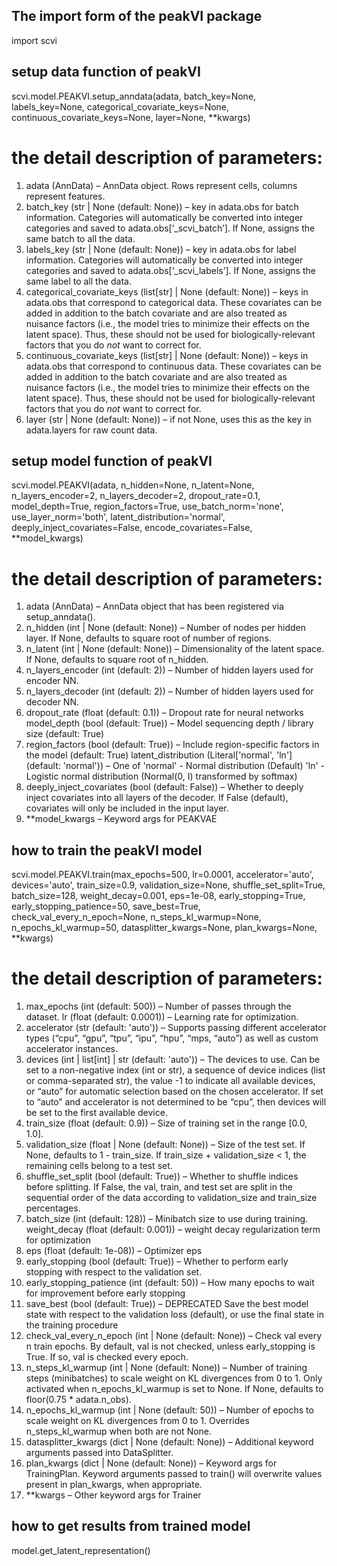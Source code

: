 ## The import form of the peakVI package
import scvi

## setup data function of peakVI
scvi.model.PEAKVI.setup_anndata(adata, batch_key=None, labels_key=None, categorical_covariate_keys=None, continuous_covariate_keys=None, layer=None, **kwargs)
# the detail description of parameters:
1. adata (AnnData) – AnnData object. Rows represent cells, columns represent features.
2. batch_key (str | None (default: None)) – key in adata.obs for batch information. Categories will automatically be converted into integer categories and saved to adata.obs[‘_scvi_batch’]. If None, assigns the same batch to all the data.
3. labels_key (str | None (default: None)) – key in adata.obs for label information. Categories will automatically be converted into integer categories and saved to adata.obs[‘_scvi_labels’]. If None, assigns the same label to all the data.
4. categorical_covariate_keys (list[str] | None (default: None)) – keys in adata.obs that correspond to categorical data. These covariates can be added in addition to the batch covariate and are also treated as nuisance factors (i.e., the model tries to minimize their effects on the latent space). Thus, these should not be used for biologically-relevant factors that you do _not_ want to correct for.
5. continuous_covariate_keys (list[str] | None (default: None)) – keys in adata.obs that correspond to continuous data. These covariates can be added in addition to the batch covariate and are also treated as nuisance factors (i.e., the model tries to minimize their effects on the latent space). Thus, these should not be used for biologically-relevant factors that you do _not_ want to correct for.
6. layer (str | None (default: None)) – if not None, uses this as the key in adata.layers for raw count data.

## setup model function of peakVI
scvi.model.PEAKVI(adata, n_hidden=None, n_latent=None, n_layers_encoder=2, n_layers_decoder=2, dropout_rate=0.1, model_depth=True, region_factors=True, use_batch_norm='none', use_layer_norm='both', latent_distribution='normal', deeply_inject_covariates=False, encode_covariates=False, **model_kwargs)
# the detail description of parameters:
1. adata (AnnData) – AnnData object that has been registered via setup_anndata().
2. n_hidden (int | None (default: None)) – Number of nodes per hidden layer. If None, defaults to square root of number of regions.
3. n_latent (int | None (default: None)) – Dimensionality of the latent space. If None, defaults to square root of n_hidden.
4. n_layers_encoder (int (default: 2)) – Number of hidden layers used for encoder NN.
5. n_layers_decoder (int (default: 2)) – Number of hidden layers used for decoder NN.
6. dropout_rate (float (default: 0.1)) – Dropout rate for neural networks
model_depth (bool (default: True)) – Model sequencing depth / library size (default: True)
7. region_factors (bool (default: True)) – Include region-specific factors in the model (default: True)
latent_distribution (Literal['normal', 'ln'] (default: 'normal')) –
    One of
        'normal' - Normal distribution (Default)
        'ln' - Logistic normal distribution (Normal(0, I) transformed by softmax)
8. deeply_inject_covariates (bool (default: False)) – Whether to deeply inject covariates into all layers of the decoder. If False (default), covariates will only be included in the input layer.
9. **model_kwargs – Keyword args for PEAKVAE

## how to train the peakVI model
scvi.model.PEAKVI.train(max_epochs=500, lr=0.0001, accelerator='auto', devices='auto', train_size=0.9, validation_size=None, shuffle_set_split=True, batch_size=128, weight_decay=0.001, eps=1e-08, early_stopping=True, early_stopping_patience=50, save_best=True, check_val_every_n_epoch=None, n_steps_kl_warmup=None, n_epochs_kl_warmup=50, datasplitter_kwargs=None, plan_kwargs=None, **kwargs)
# the detail description of parameters:
1. max_epochs (int (default: 500)) – Number of passes through the dataset.
lr (float (default: 0.0001)) – Learning rate for optimization.
2. accelerator (str (default: 'auto')) – Supports passing different accelerator types (“cpu”, “gpu”, “tpu”, “ipu”, “hpu”, “mps, “auto”) as well as custom accelerator instances.
3. devices (int | list[int] | str (default: 'auto')) – The devices to use. Can be set to a non-negative index (int or str), a sequence of device indices (list or comma-separated str), the value -1 to indicate all available devices, or “auto” for automatic selection based on the chosen accelerator. If set to “auto” and accelerator is not determined to be “cpu”, then devices will be set to the first available device.
4. train_size (float (default: 0.9)) – Size of training set in the range [0.0, 1.0].
5. validation_size (float | None (default: None)) – Size of the test set. If None, defaults to 1 - train_size. If train_size + validation_size < 1, the remaining cells belong to a test set.
6. shuffle_set_split (bool (default: True)) – Whether to shuffle indices before splitting. If False, the val, train, and test set are split in the sequential order of the data according to validation_size and train_size percentages.
7. batch_size (int (default: 128)) – Minibatch size to use during training.
weight_decay (float (default: 0.001)) – weight decay regularization term for optimization
8. eps (float (default: 1e-08)) – Optimizer eps
9. early_stopping (bool (default: True)) – Whether to perform early stopping with respect to the validation set.
10. early_stopping_patience (int (default: 50)) – How many epochs to wait for improvement before early stopping
11. save_best (bool (default: True)) – DEPRECATED Save the best model state with respect to the validation loss (default), or use the final state in the training procedure
12. check_val_every_n_epoch (int | None (default: None)) – Check val every n train epochs. By default, val is not checked, unless early_stopping is True. If so, val is checked every epoch.
13. n_steps_kl_warmup (int | None (default: None)) – Number of training steps (minibatches) to scale weight on KL divergences from 0 to 1. Only activated when n_epochs_kl_warmup is set to None. If None, defaults to floor(0.75 * adata.n_obs).
14. n_epochs_kl_warmup (int | None (default: 50)) – Number of epochs to scale weight on KL divergences from 0 to 1. Overrides n_steps_kl_warmup when both are not None.
15. datasplitter_kwargs (dict | None (default: None)) – Additional keyword arguments passed into DataSplitter.
16. plan_kwargs (dict | None (default: None)) – Keyword args for TrainingPlan. Keyword arguments passed to train() will overwrite values present in plan_kwargs, when appropriate.
17. **kwargs – Other keyword args for Trainer

## how to get results from trained model
model.get_latent_representation()